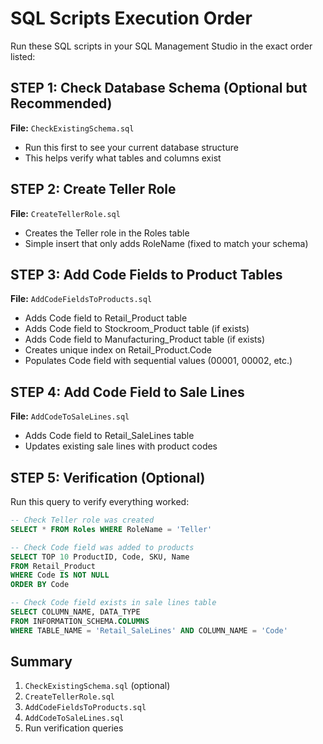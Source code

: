 # SQL Scripts Execution Order

Run these SQL scripts in your SQL Management Studio in the exact order listed:

## STEP 1: Check Database Schema (Optional but Recommended)
**File:** `CheckExistingSchema.sql`
- Run this first to see your current database structure
- This helps verify what tables and columns exist

## STEP 2: Create Teller Role
**File:** `CreateTellerRole.sql`
- Creates the Teller role in the Roles table
- Simple insert that only adds RoleName (fixed to match your schema)

## STEP 3: Add Code Fields to Product Tables
**File:** `AddCodeFieldsToProducts.sql`
- Adds Code field to Retail_Product table
- Adds Code field to Stockroom_Product table (if exists)
- Adds Code field to Manufacturing_Product table (if exists)
- Creates unique index on Retail_Product.Code
- Populates Code field with sequential values (00001, 00002, etc.)

## STEP 4: Add Code Field to Sale Lines
**File:** `AddCodeToSaleLines.sql`
- Adds Code field to Retail_SaleLines table
- Updates existing sale lines with product codes

## STEP 5: Verification (Optional)
Run this query to verify everything worked:

```sql
-- Check Teller role was created
SELECT * FROM Roles WHERE RoleName = 'Teller'

-- Check Code field was added to products
SELECT TOP 10 ProductID, Code, SKU, Name 
FROM Retail_Product 
WHERE Code IS NOT NULL
ORDER BY Code

-- Check Code field exists in sale lines table
SELECT COLUMN_NAME, DATA_TYPE 
FROM INFORMATION_SCHEMA.COLUMNS 
WHERE TABLE_NAME = 'Retail_SaleLines' AND COLUMN_NAME = 'Code'
```

## Summary
1. `CheckExistingSchema.sql` (optional)
2. `CreateTellerRole.sql`
3. `AddCodeFieldsToProducts.sql`
4. `AddCodeToSaleLines.sql`
5. Run verification queries
